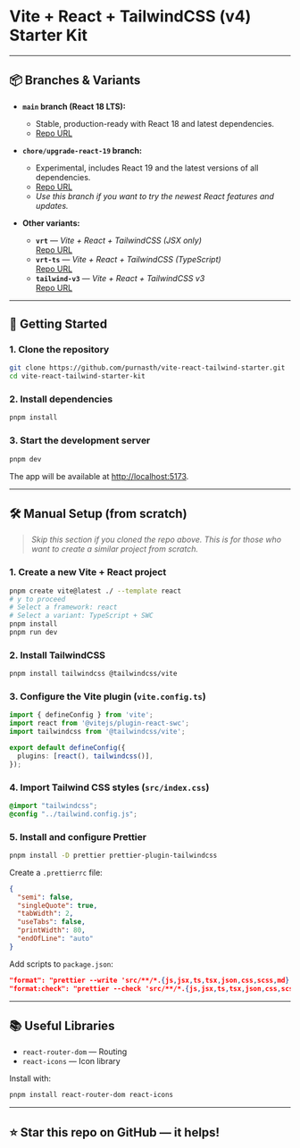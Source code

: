 # Vite + React + TailwindCSS (v4) Starter Kit

---

## 📦 Branches & Variants

- **`main` branch (React 18 LTS):**
  - Stable, production-ready with React 18 and latest dependencies.
  - [Repo URL](https://github.com/purnasth/vite-react-tailwind-starter-kit/)

- **`chore/upgrade-react-19` branch:**
  - Experimental, includes React 19 and the latest versions of all dependencies.
  - [Repo URL](https://github.com/purnasth/vite-react-tailwind-starter-kit/tree/chore/upgrade-react-19)
  - _Use this branch if you want to try the newest React features and updates._


- **Other variants:**
  - **`vrt`** — _Vite + React + TailwindCSS (JSX only)_  
    [Repo URL](https://github.com/purnasth/vite-react-tailwind-starter-kit/tree/vrt)
  - **`vrt-ts`** — _Vite + React + TailwindCSS (TypeScript)_  
    [Repo URL](https://github.com/purnasth/vite-react-tailwind-starter-kit/tree/vrt-ts)
  - **`tailwind-v3`** — _Vite + React + TailwindCSS v3_  
    [Repo URL](https://github.com/purnasth/vite-react-tailwind-starter-kit/tree/tailwind-v3)

---

## 🚀 Getting Started

### 1. Clone the repository

```sh
git clone https://github.com/purnasth/vite-react-tailwind-starter.git
cd vite-react-tailwind-starter-kit
```

### 2. Install dependencies

```sh
pnpm install
```

### 3. Start the development server

```sh
pnpm dev
```

The app will be available at [http://localhost:5173](http://localhost:5173).

---

## 🛠️ Manual Setup (from scratch)

> _Skip this section if you cloned the repo above. This is for those who want to create a similar project from scratch._

### 1. Create a new Vite + React project

```sh
pnpm create vite@latest ./ --template react
# y to proceed
# Select a framework: react
# Select a variant: TypeScript + SWC
pnpm install
pnpm run dev
```

### 2. Install TailwindCSS

```sh
pnpm install tailwindcss @tailwindcss/vite
```

### 3. Configure the Vite plugin (`vite.config.ts`)

```ts
import { defineConfig } from 'vite';
import react from '@vitejs/plugin-react-swc';
import tailwindcss from '@tailwindcss/vite';

export default defineConfig({
  plugins: [react(), tailwindcss()],
});
```

### 4. Import Tailwind CSS styles (`src/index.css`)

```css
@import "tailwindcss";
@config "../tailwind.config.js";
```

### 5. Install and configure Prettier

```sh
pnpm install -D prettier prettier-plugin-tailwindcss
```

Create a `.prettierrc` file:

```json
{
  "semi": false,
  "singleQuote": true,
  "tabWidth": 2,
  "useTabs": false,
  "printWidth": 80,
  "endOfLine": "auto"
}
```

Add scripts to `package.json`:

```json
"format": "prettier --write 'src/**/*.{js,jsx,ts,tsx,json,css,scss,md}'",
"format:check": "prettier --check 'src/**/*.{js,jsx,ts,tsx,json,css,scss,md}'"
```

---

## 📚 Useful Libraries

- `react-router-dom` — Routing
- `react-icons` — Icon library

Install with:

```sh
pnpm install react-router-dom react-icons
```

---

## ⭐ Star this repo on GitHub — it helps!